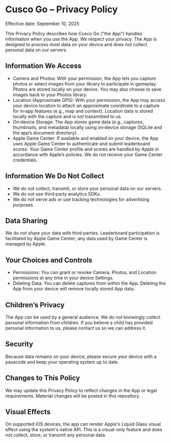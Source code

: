 # Cusco Go – Privacy Policy

Effective date: September 10, 2025

This Privacy Policy describes how Cusco Go ("the App") handles information when you use the App. We respect your privacy. The App is designed to process most data on your device and does not collect personal data on our servers.

## Information We Access

- Camera and Photos: With your permission, the App lets you capture photos or select images from your library to participate in gameplay. Photos are stored locally on your device. You may also choose to save images back to your Photos library.
- Location (Approximate GPS): With your permission, the App may access your device location to attach an approximate coordinate to a capture for in‑app features (e.g., map and context). Location data is stored locally with the capture and is not transmitted to us.
- On‑device Storage: The App stores game data (e.g., captures, thumbnails, and metadata) locally using on‑device storage (SQLite and the app’s document directory).
- Apple Game Center: If available and enabled on your device, the App uses Apple Game Center to authenticate and submit leaderboard scores. Your Game Center profile and scores are handled by Apple in accordance with Apple’s policies. We do not receive your Game Center credentials.

## Information We Do Not Collect

- We do not collect, transmit, or store your personal data on our servers.
- We do not use third‑party analytics SDKs.
- We do not serve ads or use tracking technologies for advertising purposes.

## Data Sharing

We do not share your data with third parties. Leaderboard participation is facilitated by Apple Game Center; any data used by Game Center is managed by Apple.

## Your Choices and Controls

- Permissions: You can grant or revoke Camera, Photos, and Location permissions at any time in your device Settings.
- Deleting Data: You can delete captures from within the App. Deleting the App from your device will remove locally stored App data.

## Children’s Privacy

The App can be used by a general audience. We do not knowingly collect personal information from children. If you believe a child has provided personal information to us, please contact us so we can address it.

## Security

Because data remains on your device, please secure your device with a passcode and keep your operating system up to date.

## Changes to This Policy

We may update this Privacy Policy to reflect changes in the App or legal requirements. Material changes will be posted in this repository.

## Visual Effects

On supported iOS devices, the app can render Apple's Liquid Glass visual effect using the system's native API. This is a visual-only feature and does not collect, store, or transmit any personal data.


